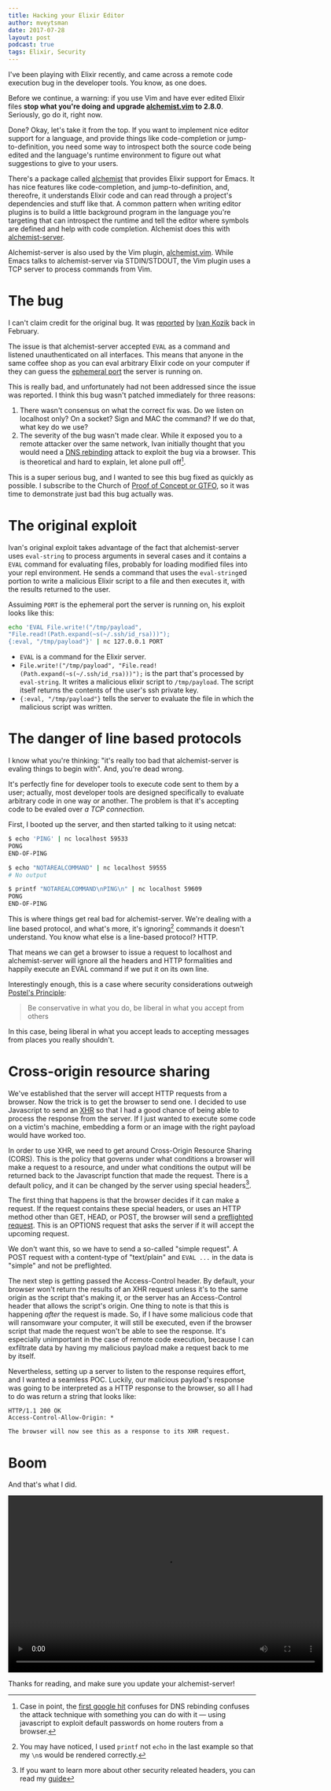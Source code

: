 ```yaml
---
title: Hacking your Elixir Editor
author: mveytsman
date: 2017-07-28
layout: post
podcast: true
tags: Elixir, Security
---
```


I've been playing with Elixir recently, and came across a remote code execution bug in the developer tools. You know, as one does.

Before we continue, a warning: if you use Vim and have ever edited Elixir files **stop what you're doing and upgrade [alchemist.vim](https://github.com/slashmili/alchemist.vim) to 2.8.0**. Seriously, go do it, right now.

Done? Okay, let's take it from the top. If you want to implement nice editor support for a language, and provide things like code-completion or jump-to-definition, you need some way to introspect both the source code being edited and the language's runtime environment to figure out what suggestions to give to your users. 

There's a package called [alchemist](https://github.com/tonini/alchemist.el) that provides Elixir support for Emacs. It has nice features like code-completion, and jump-to-definition, and, thereofre, it understands Elixir code and can read through a project's dependencies and stuff like that. A common pattern when writing editor plugins is to build a little background program in the language you're targeting that can introspect the runtime and tell the editor where symbols are defined and help with code completion. Alchemist does this with [alchemist-server](https://github.com/tonini/alchemist-server).

Alchemist-server is also used by the Vim plugin, [alchemist.vim](https://github.com/slashmili/alchemist.vim). While Emacs talks to alchemist-server via STDIN/STDOUT, the Vim plugin uses a TCP server to process commands from Vim.

# The bug

I can't claim credit for the original bug. It was [reported](https://github.com/tonini/alchemist-server/issues/14) by [Ivan Kozik](https://github.com/ivan) back in February. 

The issue is that alchemist-server accepted `EVAL` as a command and listened unauthenticated on all interfaces. This means that anyone in the same coffee shop as you can eval arbitrary Elixir code on your computer if they can guess the [ephemeral port](https://en.wikipedia.org/wiki/Ephemeral_port) the server is running on. 

This is really bad, and unfortunately had not been addressed since the issue was reported. I think this bug wasn't patched immediately for three reasons:

1. There wasn't consensus on what the correct fix was. Do we listen on localhost only? On a socket? Sign and MAC the command? If we do that, what key do we use?
2. The severity of the bug wasn't made clear. While it exposed you to a remote attacker over the same network, Ivan initially thought that you would need a [DNS rebinding](https://en.wikipedia.org/wiki/DNS_rebinding) attack to exploit the bug via a browser. This is theoretical and hard to explain, let alone pull off[^rebinding].

This is a super serious bug, and I wanted to see this bug fixed as quickly as possible. I subscribe to the Church of [Proof of Concept or GTFO](https://www.nostarch.com/gtfo), so it was time to demonstrate just bad this bug actually was.

# The original exploit

Ivan's original exploit takes advantage of the fact that alchemist-server uses `eval-string` to process arguments in several cases and it contains a `EVAL` command for evaluating files, probably for loading modified files into your repl environment. He sends a command that uses the `eval-string`ed portion to write a malicious Elixir script to a file and then executes it, with the results returned to the user.

Assuiming `PORT` is the ephemeral port the server is running on, his exploit looks like this:

```bash
echo 'EVAL File.write!("/tmp/payload", 
"File.read!(Path.expand(~s(~/.ssh/id_rsa)))");
{:eval, "/tmp/payload"}' | nc 127.0.0.1 PORT
 ```
 
- `EVAL` is a command for the Elixir server.
- `File.write!("/tmp/payload", "File.read!(Path.expand(~s(~/.ssh/id_rsa)))");` is the part that's processed by `eval-string`. It writes a malicious elixir script to `/tmp/payload`. The script itself returns the contents of the user's ssh private key.
- `{:eval, "/tmp/payload"}` tells the server to evaluate the file in which the malicious script was written.

# The danger of line based protocols

I know what you're thinking: "it's really too bad that alchemist-server is evaling things to begin with". And, you're dead wrong. 

It's perfectly fine for developer tools to execute code sent to them by a user; actually, most developer tools are designed specifically to evaluate arbitrary code in one way or another. The problem is that it's accepting code to be evaled over _a TCP connection_.

First, I booted up the server, and then started talking to it using netcat:

```bash
$ echo 'PING' | nc localhost 59533
PONG
END-OF-PING

$ echo "NOTAREALCOMMAND" | nc localhost 59555
# No output

$ printf "NOTAREALCOMMAND\nPING\n" | nc localhost 59609
PONG
END-OF-PING
```

This is where things get real bad for alchemist-server. We're dealing with a line based protocol, and what's more, it's ignoring[^printf] commands it doesn't understand. You know what else is a line-based protocol? HTTP. 

That means we can get a browser to issue a request to localhost and alchemist-server will ignore all the headers and HTTP formalities and happily execute an EVAL command if we put it on its own line.

Interestingly enough, this is a case where security considerations outweigh [Postel's Principle](https://en.wikipedia.org/wiki/Robustness_principle):
> Be conservative in what you do, be liberal in what you accept from others

In this case, being liberal in what you accept leads to accepting messages from places you really shouldn't.

# Cross-origin resource sharing

We've established that the server will accept HTTP requests from a browser. Now the trick is to get the browser to send one. I decided to use Javascript to send an [XHR](https://developer.mozilla.org/en/docs/Web/API/XMLHttpRequest) so that I had a good chance of being able to process the response from the server. If I just wanted to execute some code on a victim's machine, embedding a form or an image with the right payload would have worked too.

In order to use XHR, we need to get around Cross-Origin Resource Sharing (CORS). This is the policy that governs under what conditions a browser will make a request to a resource, and under what conditions the output will be returned back to the Javascript function that made the request. There is a default policy, and it can be changed by the server using special headers[^headers].

The first thing that happens is that the browser decides if it can make a request. If the request contains these special headers, or uses an HTTP method other than GET, HEAD, or POST, the browser will send a [preflighted request](https://developer.mozilla.org/en-US/docs/Web/HTTP/Access_control_CORS#Preflighted_requests). This is an OPTIONS request that asks the server if it will accept the upcoming request.

We don't want this, so we have to send a so-called "simple request". A POST request with a content-type of "text/plain" and `EVAL ...` in the data is "simple" and not be preflighted.

The next step is getting passed the Access-Control header. By default, your browser won't return the results of an XHR request unless it's to the same origin as the script that's making it, or the server has an Access-Control header that allows the script's origin. One thing to note is that this is happening *after* the request is made. So, if I have some malicious code that will ransomware your computer, it will still be executed, even if the browser script that made the request won't be able to see the response. It's especially unimportant in the case of remote code execution, because I can exfiltrate data by having my malicious payload make a request back to me by itself.

Nevertheless, setting up a server to listen to the response requires effort, and I wanted a seamless POC. Luckily, our malicious payload's response was going to be interpreted as a HTTP response to the browser, so all I had to do was return a string that looks like:

```
HTTP/1.1 200 OK
Access-Control-Allow-Origin: *

The browser will now see this as a response to its XHR request.
```

# Boom

And that's what I did.

<video src="/videos/alchemist_server.webm" width="640" height="360" onclick="this.play()">
</video>

Thanks for reading, and make sure you update your alchemist-server!


[^rebinding]: Case in point, the [first google hit](http://searchsecurity.techtarget.com/definition/DNS-rebinding-attack) confuses for DNS rebinding confuses the attack technique with something you can do with it &mdash; using javascript to exploit default passwords on home routers from a browser.

[^printf]: You may have noticed, I used `printf` not `echo` in the last example so that my `\n`s would be rendered correctly.

[^headers]: If you want to learn more about other security releated headers, you can read my [guide](https://blog.appcanary.com/2017/http-security-headers.html)
